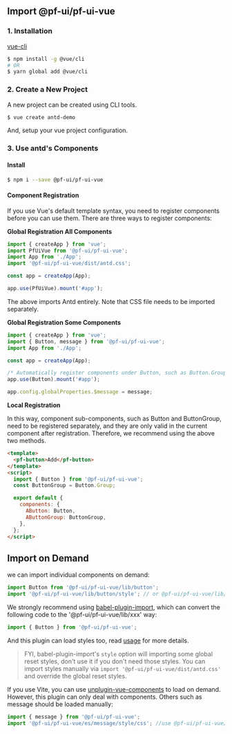 ## Import @pf-ui/pf-ui-vue

### 1. Installation

[vue-cli](https://github.com/vuejs/vue-cli)

```bash
$ npm install -g @vue/cli
# OR
$ yarn global add @vue/cli
```

### 2. Create a New Project

A new project can be created using CLI tools.

```bash
$ vue create antd-demo
```

And, setup your vue project configuration.

### 3. Use antd's Components

#### Install

```bash
$ npm i --save @pf-ui/pf-ui-vue
```

#### Component Registration

If you use Vue's default template syntax, you need to register components before you can use them. There are three ways to register components:

**Global Registration All Components**

```jsx
import { createApp } from 'vue';
import PfUiVue from '@pf-ui/pf-ui-vue';
import App from './App';
import '@pf-ui/pf-ui-vue/dist/antd.css';

const app = createApp(App);

app.use(PfUiVue).mount('#app');
```

The above imports Antd entirely. Note that CSS file needs to be imported separately.

**Global Registration Some Components**

```jsx
import { createApp } from 'vue';
import { Button, message } from '@pf-ui/pf-ui-vue';
import App from './App';

const app = createApp(App);

/* Automatically register components under Button, such as Button.Group */
app.use(Button).mount('#app');

app.config.globalProperties.$message = message;
```

**Local Registration**

In this way, component sub-components, such as Button and ButtonGroup, need to be registered separately, and they are only valid in the current component after registration. Therefore, we recommend using the above two methods.

```html
<template>
  <pf-button>Add</pf-button>
</template>
<script>
  import { Button } from '@pf-ui/pf-ui-vue';
  const ButtonGroup = Button.Group;

  export default {
    components: {
      AButton: Button,
      AButtonGroup: ButtonGroup,
    },
  };
</script>
```

## Import on Demand

we can import individual components on demand:

```jsx
import Button from '@pf-ui/pf-ui-vue/lib/button';
import '@pf-ui/pf-ui-vue/lib/button/style'; // or @pf-ui/pf-ui-vue/lib/button/style/css for css format file
```

We strongly recommend using [babel-plugin-import](https://github.com/ant-design/babel-plugin-import), which can convert the following code to the '@pf-ui/pf-ui-vue/lib/xxx' way:

```jsx
import { Button } from '@pf-ui/pf-ui-vue';
```

And this plugin can load styles too, read [usage](https://github.com/ant-design/babel-plugin-import#usage) for more details.

> FYI, babel-plugin-import's `style` option will importing some global reset styles, don't use it if you don't need those styles. You can import styles manually via `import '@pf-ui/pf-ui-vue/dist/antd.css'` and override the global reset styles.

If you use Vite, you can use [unplugin-vue-components](https://github.com/antfu/unplugin-vue-components) to load on demand. However, this plugin can only deal with components. Others such as message should be loaded manually:

```ts
import { message } from '@pf-ui/pf-ui-vue';
import '@pf-ui/pf-ui-vue/es/message/style/css'; //use @pf-ui/pf-ui-vue/es instead of @pf-ui/pf-ui-vue/lib
```
